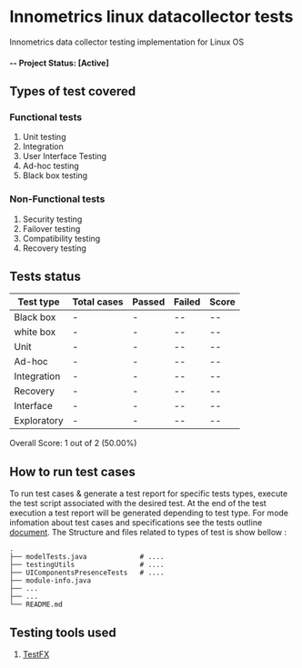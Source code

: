 # Innometrics linux datacollector tests

Innometrics data collector testing implementation for Linux OS

#### -- Project Status: [Active]

## Types of test covered

### Functional tests
1. Unit testing
1. Integration
1. User Interface Testing
1. Ad-hoc testing
1. Black box testing

### Non-Functional tests
1. Security testing
1. Failover testing
1. Compatibility testing
1. Recovery testing

## Tests status
| Test type     | Total cases| Passed        | Failed      | Score   |
|-----------    |-------     |----------     |---------    |-------- |
| Black box     |    -       |     -         |   --        |   --    |
| white box     |    -       |     -         |   --        |   --    |
|  Unit         |    -       |     -         |   --        |   --    |
| Ad-hoc        |    -       |     -         |   --        |   --    |
| Integration   |    -       |     -         |   --        |   --    |
| Recovery      |    -       |     -         |   --        |   --    |
| Interface     |    -       |     -         |   --        |   --    |
| Exploratory   |    -       |     -         |   --        |   --    |

Overall Score: 1 out of 2  (50.00%)

## How to run test cases

To run test cases & generate a test report for specific tests types, execute the test script associated with the desired test. At the end of the test execution a test report will be generated depending to test type. For mode infomation about test cases and specifications see the tests outline [document](https://innometrics.ru). The Structure and files related to types of test is show bellow :

    .
    ├── modelTests.java             # ....
    ├── testingUtils                # ....
    ├── UIComponentsPresenceTests   # ....  
    ├── module-info.java          
    ├── ...      
    ├── ...   
    └── README.md

## Testing tools used

1. [TestFX](https://github.com/TestFX/TestFX)
